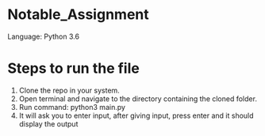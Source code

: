 # Notable_Assignment

Language: Python 3.6

# Steps to run the file
1. Clone the repo in your system.
2. Open terminal and navigate to the directory containing the cloned folder.
3. Run command: python3 main.py
4. It will ask you to enter input, after giving input, press enter and it should display the output
